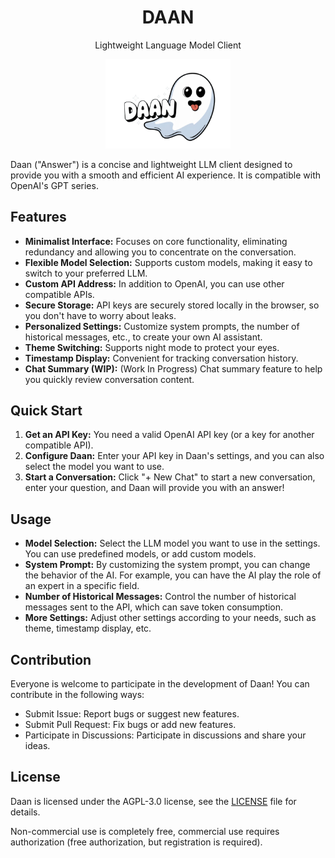 <center>
<div>
<h1>DAAN</h1><p> Lightweight Language Model Client</p>
</div>
<img src="cover.png" width="200" />
</center>

Daan ("Answer") is a concise and lightweight LLM client designed to provide you with a smooth and efficient AI experience. It is compatible with OpenAI's GPT series.

## Features

- **Minimalist Interface:** Focuses on core functionality, eliminating redundancy and allowing you to concentrate on the conversation.
- **Flexible Model Selection:** Supports custom models, making it easy to switch to your preferred LLM.
- **Custom API Address:** In addition to OpenAI, you can use other compatible APIs.
- **Secure Storage:** API keys are securely stored locally in the browser, so you don't have to worry about leaks.
- **Personalized Settings:** Customize system prompts, the number of historical messages, etc., to create your own AI assistant.
- **Theme Switching:** Supports night mode to protect your eyes.
- **Timestamp Display:** Convenient for tracking conversation history.
- **Chat Summary (WIP):** (Work In Progress) Chat summary feature to help you quickly review conversation content.

## Quick Start

1.  **Get an API Key:** You need a valid OpenAI API key (or a key for another compatible API).
2.  **Configure Daan:** Enter your API key in Daan's settings, and you can also select the model you want to use.
3.  **Start a Conversation:** Click "+ New Chat" to start a new conversation, enter your question, and Daan will provide you with an answer!

## Usage

- **Model Selection:** Select the LLM model you want to use in the settings. You can use predefined models, or add custom models.
- **System Prompt:** By customizing the system prompt, you can change the behavior of the AI. For example, you can have the AI play the role of an expert in a specific field.
- **Number of Historical Messages:** Control the number of historical messages sent to the API, which can save token consumption.
- **More Settings:** Adjust other settings according to your needs, such as theme, timestamp display, etc.

## Contribution

Everyone is welcome to participate in the development of Daan! You can contribute in the following ways:

- Submit Issue: Report bugs or suggest new features.
- Submit Pull Request: Fix bugs or add new features.
- Participate in Discussions: Participate in discussions and share your ideas.

## License

Daan is licensed under the AGPL-3.0 license, see the [LICENSE](LICENSE) file for details.

Non-commercial use is completely free, commercial use requires authorization (free authorization, but registration is required).
